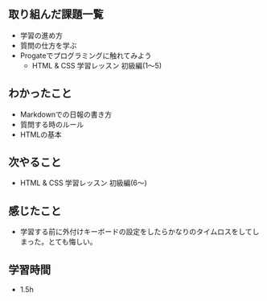 ## 取り組んだ課題一覧
- 学習の進め方
- 質問の仕方を学ぶ
- Progateでプログラミングに触れてみよう
     -  HTML & CSS 学習レッスン 初級編(1〜5)

## わかったこと
- Markdownでの日報の書き方
- 質問する時のルール
- HTMLの基本

## 次やること
- HTML & CSS 学習レッスン 初級編(6〜)

## 感じたこと
- 学習する前に外付けキーボードの設定をしたらかなりのタイムロスをしてしまった。とても悔しい。

## 学習時間
- 1.5h